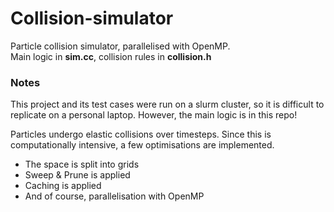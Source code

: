 # Collision-simulator
Particle collision simulator, parallelised with OpenMP.<br>
Main logic in **sim.cc**, collision rules in **collision.h**

### Notes
This project and its test cases were run on a slurm cluster, so it is difficult to replicate on a personal laptop. However, the main logic is in this repo!

Particles undergo elastic collisions over timesteps.
Since this is computationally intensive, a few optimisations are implemented. <br>
- The space is split into grids
- Sweep & Prune is applied
- Caching is applied
- And of course, parallelisation with OpenMP
